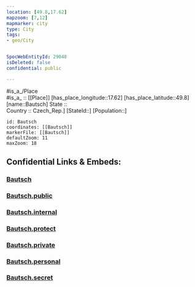 ```yaml
---
location: [49.8,17.62] 
mapzoom: [7,12] 
mapmarker: city 
type: City
tags:
- geo/City


SpocWebEntityId: 29048
isDeleted: false
confidential: public

---
```

#is_a_/Place  
#is_a_ :: [[Place]] 
[has_place_longitude::17.62] 
[has_place_latitude::49.8] 
[name::Bautsch] 
State ::  
Country :: Czech_Rep.] 
[StateId::] 
[Population::] 



```leaflet
id: Bautsch
coordinates: [[Bautsch]] 
markerFile: [[Bautsch]] 
defaultZoom: 11 
maxZoom: 18
```


## Confidential Links & Embeds: 

### [Bautsch](/_Standards/Earth/Continent/Europe/Europe~Central/Czech_Republic/regions~Czech_Republic/Moravskoslezský/City/Bautsch.md) 

### [Bautsch.public](/_public/Earth/Continent/Europe/Europe~Central/Czech_Republic/regions~Czech_Republic/Moravskoslezský/City/Bautsch.public.md) 

### [Bautsch.internal](/_internal/Earth/Continent/Europe/Europe~Central/Czech_Republic/regions~Czech_Republic/Moravskoslezský/City/Bautsch.internal.md) 

### [Bautsch.protect](/_protect/Earth/Continent/Europe/Europe~Central/Czech_Republic/regions~Czech_Republic/Moravskoslezský/City/Bautsch.protect.md) 

### [Bautsch.private](/_private/Earth/Continent/Europe/Europe~Central/Czech_Republic/regions~Czech_Republic/Moravskoslezský/City/Bautsch.private.md) 

### [Bautsch.personal](/_personal/Earth/Continent/Europe/Europe~Central/Czech_Republic/regions~Czech_Republic/Moravskoslezský/City/Bautsch.personal.md) 

### [Bautsch.secret](/_secret/Earth/Continent/Europe/Europe~Central/Czech_Republic/regions~Czech_Republic/Moravskoslezský/City/Bautsch.secret.md)

